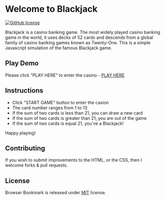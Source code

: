 # Welcome to Blackjack

[![GitHub license](https://img.shields.io/badge/License-MIT-blue.svg)](LICENSE)

Blackjack is a casino banking game. The most widely played casino banking game in the world, it uses decks of 52 cards and descends from a global family of casino banking games known as Twenty-One.
This is a simple Javascript simulation of the famous Blackjack game.

## Play Demo

Please click "PLAY HERE" to enter the casino - [PLAY HERE](https://sdas-engineer.github.io/blackjack-js/)

## Instructions

- Click "START GAME" button to enter the casion
- The card number ranges from 1 to 13
- If the sum of two cards is less than 21, you can draw a new card
- If the sum of two cards is greater than 21, you are out of the game
- If the sum of two cards is equal 21, you've a Blackjack!

Happy playing!

## Contributing

If you wish to submit improvements to the HTML, or the CSS, then I welcome forks & pull requests.

## License

Browser Bookmark is released under [MIT](https://choosealicense.com/licenses/mit/) license.

